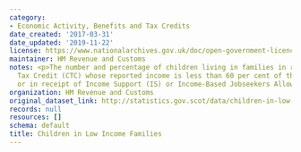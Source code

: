 ```yaml
---
category:
- Economic Activity, Benefits and Tax Credits
date_created: '2017-03-31'
date_updated: '2019-11-22'
license: https://www.nationalarchives.gov.uk/doc/open-government-licence/version/3/
maintainer: HM Revenue and Customs
notes: <p>The number and percentage of children living in families in receipt of Child
  Tax Credit (CTC) whose reported income is less than 60 per cent of the median income
  or in receipt of Income Support (IS) or Income-Based Jobseekers Allowance (JSA).</p>
organization: HM Revenue and Customs
original_dataset_link: http://statistics.gov.scot/data/children-in-low-income-families
records: null
resources: []
schema: default
title: Children in Low Income Families
---
```


